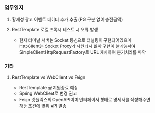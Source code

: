 ### 업무일지

1. 황제성 광고 이벤트 데이터 추가 추출 (PG 구분 없이 충전금액)

2. RestTemplate 로컬 프록시 테스트 시 오류 발생

   - 현재 터미널 서버는 Socket 통신으로 터널링이 구현되어있으며</br>
     HttpClient는 Socket Proxy가 지원되지 않아 구현이 불가능하여</br>
     SimpleClientHttpRequestFactory로 URL 캐치하여 분기처리를 파악

### 기타

1. RestTemplate vs WebClient vs Feign

   - RestTemplate 곧 지원종료 예정
   - Spring WebClient로 변경 권고
   - Feign 넷플릭스의 OpenAPI이며 인터페이서 형태로 명세서를 작성해주면</br>
     해당 조건에 맞춰 API 발송
